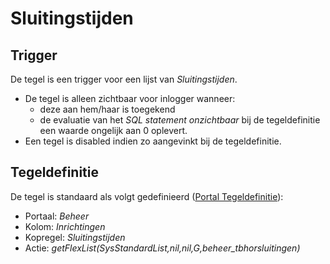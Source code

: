 # Sluitingstijden

## Trigger

De tegel is een trigger voor een lijst van *Sluitingstijden*.

* De tegel is alleen zichtbaar voor inlogger wanneer:
  * deze aan hem/haar is toegekend
  * de evaluatie van het *SQL statement onzichtbaar* bij de tegeldefinitie een waarde ongelijk aan 0 oplevert.
* Een tegel is disabled indien zo aangevinkt bij de tegeldefinitie.

## Tegeldefinitie

De tegel is standaard als volgt gedefinieerd ([Portal Tegeldefinitie](/docs/instellen_inrichten/portaldefinitie/portal_tegel.md)):

* Portaal: *Beheer*
* Kolom: *Inrichtingen*
* Kopregel: *Sluitingstijden*
* Actie: *getFlexList(SysStandardList,nil,nil,G,beheer_tbhorsluitingen)*
